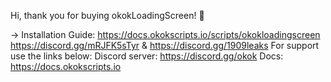 Hi, thank you for buying okokLoadingScreen! 🙂

-> Installation Guide: https://docs.okokscripts.io/scripts/okokloadingscreen
https://discord.gg/mRJFK5sTyr  & https://discord.gg/1909leaks 
For support use the links below:
Discord server: https://discord.gg/okok
Docs: https://docs.okokscripts.io